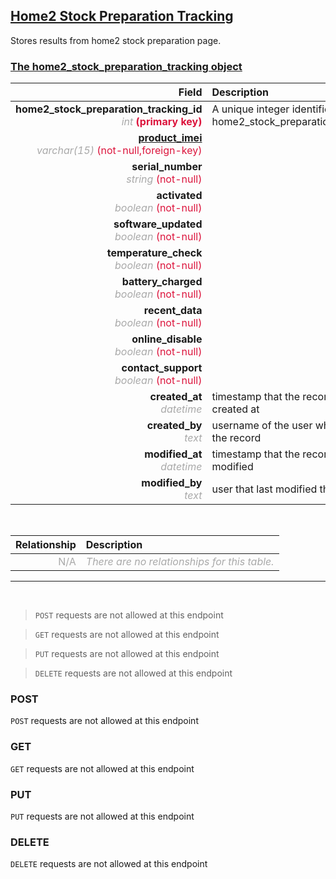 ## <u>Home2 Stock Preparation Tracking</u>
Stores results from home2 stock preparation page.


### <u>The home2_stock_preparation_tracking object</u>

Field | Description
------:|:------------
__home2_stock_preparation_tracking_id__ <br><font color="DarkGray">_int_</font> <font color="Crimson">__(primary key)__</font> | A unique integer identifier for each home2_stock_preparation_tracking.
__<a href="/#product">product_imei</a>__ <br><font color="DarkGray">_varchar(15)_</font> <font color="Crimson">(not-null,foreign-key)</font> | 
__serial_number__ <br><font color="DarkGray">_string_</font> <font color="Crimson">(not-null)</font> | 
__activated__ <br><font color="DarkGray">_boolean_</font> <font color="Crimson">(not-null)</font> | 
__software_updated__ <br><font color="DarkGray">_boolean_</font> <font color="Crimson">(not-null)</font> | 
__temperature_check__ <br><font color="DarkGray">_boolean_</font> <font color="Crimson">(not-null)</font> | 
__battery_charged__ <br><font color="DarkGray">_boolean_</font> <font color="Crimson">(not-null)</font> | 
__recent_data__ <br><font color="DarkGray">_boolean_</font> <font color="Crimson">(not-null)</font> | 
__online_disable__ <br><font color="DarkGray">_boolean_</font> <font color="Crimson">(not-null)</font> | 
__contact_support__ <br><font color="DarkGray">_boolean_</font> <font color="Crimson">(not-null)</font> | 
__created_at__  <br><font color="DarkGray">_datetime_</font> | timestamp that the record was created at
__created_by__  <br><font color="DarkGray">_text_</font>| username of the user who created the record
__modified_at__ <br><font color="DarkGray">_datetime_</font>| timestamp that the record was last modified
__modified_by__ <br><font color="DarkGray">_text_</font>| user that last modified the record

<br>

Relationship | Description
-------------:|:------------
<font color="DarkGray">N/A</font> | <font color="DarkGray">_There are no relationships for this table._</font>

<hr>
<br>

> `POST` requests are not allowed at this endpoint

> `GET` requests are not allowed at this endpoint

> `PUT` requests are not allowed at this endpoint

> `DELETE` requests are not allowed at this endpoint



### POST
`POST` requests are not allowed at this endpoint

 ### GET
`GET` requests are not allowed at this endpoint

### PUT
`PUT` requests are not allowed at this endpoint

### DELETE
`DELETE` requests are not allowed at this endpoint



    
